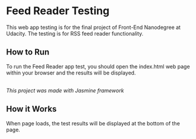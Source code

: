 # Feed Reader Testing
This web app testing is for the final project of Front-End Nanodegree at Udacity. The testing is for RSS feed reader functionality.

## How to Run 
To run the Feed Reader app test, you should open the index.html web page within your browser and the results will be displayed.

<br><i>This project was made with Jasmine framework</i>

## How it Works
When page loads, the test results will be displayed at the bottom of the page.<br>